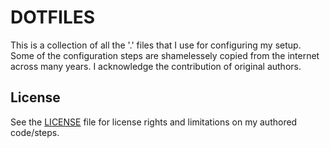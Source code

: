 # DOTFILES 

This is a collection of all the '.' files that I use for configuring my setup. Some of the configuration steps are shamelessely copied from the internet across many years. I acknowledge the contribution of original authors. 

## License

See the [LICENSE](LICENSE.md) file for license rights and limitations on my authored code/steps.
